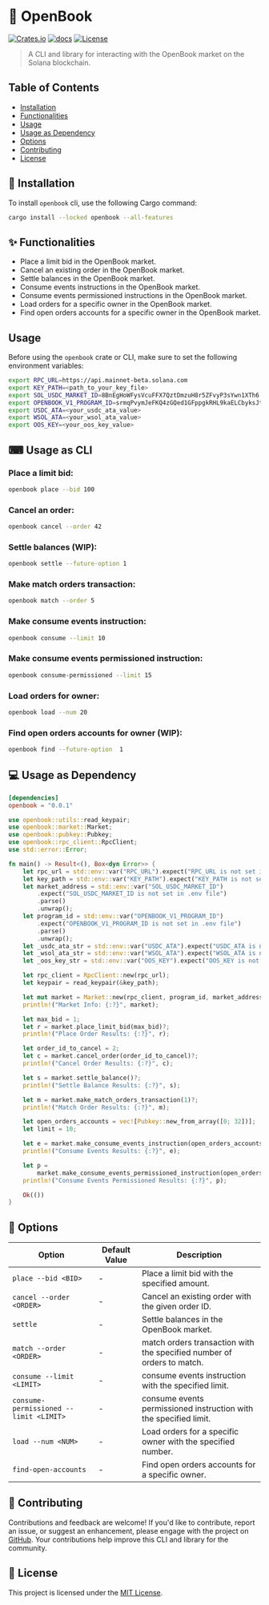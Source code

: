 # 📖 OpenBook

[![Crates.io](https://img.shields.io/crates/v/openbook.svg)](https://crates.io/crates/openbook)
[![docs](https://docs.rs/openbook/badge.svg)](https://docs.rs/openbook/)
[![License](https://img.shields.io/badge/license-MIT-blue.svg)](LICENSE)

> A CLI and library for interacting with the OpenBook market on the Solana blockchain.

## Table of Contents

- [Installation](#-installation)
- [Functionalities](#-functionalities)
- [Usage](#-usage-as-cli)
- [Usage as Dependency](#-usage-as-dep)
- [Options](#-options)
- [Contributing](#-contributing)
- [License](#-license)

## 🚀 Installation

To install `openbook` cli, use the following Cargo command:

```bash
cargo install --locked openbook --all-features
```

## ✨ Functionalities

- Place a limit bid in the OpenBook market.
- Cancel an existing order in the OpenBook market.
- Settle balances in the OpenBook market.
- Consume events instructions in the OpenBook market.
- Consume events permissioned instructions in the OpenBook market.
- Load orders for a specific owner in the OpenBook market.
- Find open orders accounts for a specific owner in the OpenBook market.

## Usage

Before using the `openbook` crate or CLI, make sure to set the following environment variables:

```bash
export RPC_URL=https://api.mainnet-beta.solana.com
export KEY_PATH=<path_to_your_key_file>
export SOL_USDC_MARKET_ID=8BnEgHoWFysVcuFFX7QztDmzuH8r5ZFvyP3sYwn1XTh6
export OPENBOOK_V1_PROGRAM_ID=srmqPvymJeFKQ4zGQed1GFppgkRHL9kaELCbyksJtPX
export USDC_ATA=<your_usdc_ata_value>
export WSOL_ATA=<your_wsol_ata_value>
export OOS_KEY=<your_oos_key_value>
```

## ⌨ Usage as CLI

### Place a limit bid:

```sh
openbook place --bid 100
```

### Cancel an order:

```sh
openbook cancel --order 42
```

### Settle balances (WIP):

```sh
openbook settle --future-option 1
```

### Make match orders transaction:

```sh
openbook match --order 5
```

### Make consume events instruction:

```sh
openbook consume --limit 10
```

### Make consume events permissioned instruction:

```sh
openbook consume-permissioned --limit 15
```

### Load orders for owner:

```sh
openbook load --num 20
```

### Find open orders accounts for owner (WIP):

```sh
openbook find --future-option  1
```

## 💻 Usage as Dependency

```toml
[dependencies]
openbook = "0.0.1"
```

```rust
use openbook::utils::read_keypair;
use openbook::market::Market;
use openbook::pubkey::Pubkey;
use openbook::rpc_client::RpcClient;
use std::error::Error;

fn main() -> Result<(), Box<dyn Error>> {
    let rpc_url = std::env::var("RPC_URL").expect("RPC_URL is not set in .env file");
    let key_path = std::env::var("KEY_PATH").expect("KEY_PATH is not set in .env file");
    let market_address = std::env::var("SOL_USDC_MARKET_ID")
        .expect("SOL_USDC_MARKET_ID is not set in .env file")
        .parse()
        .unwrap();
    let program_id = std::env::var("OPENBOOK_V1_PROGRAM_ID")
        .expect("OPENBOOK_V1_PROGRAM_ID is not set in .env file")
        .parse()
        .unwrap();
    let _usdc_ata_str = std::env::var("USDC_ATA").expect("USDC_ATA is not set in .env file");
    let _wsol_ata_str = std::env::var("WSOL_ATA").expect("WSOL_ATA is not set in .env file");
    let _oos_key_str = std::env::var("OOS_KEY").expect("OOS_KEY is not set in .env file");

    let rpc_client = RpcClient::new(rpc_url);
    let keypair = read_keypair(&key_path);

    let mut market = Market::new(rpc_client, program_id, market_address, keypair);
    println!("Market Info: {:?}", market);

    let max_bid = 1;
    let r = market.place_limit_bid(max_bid)?;
    println!("Place Order Results: {:?}", r);

    let order_id_to_cancel = 2;
    let c = market.cancel_order(order_id_to_cancel)?;
    println!("Cancel Order Results: {:?}", c);

    let s = market.settle_balance()?;
    println!("Settle Balance Results: {:?}", s);

    let m = market.make_match_orders_transaction(1)?;
    println!("Match Order Results: {:?}", m);

    let open_orders_accounts = vec![Pubkey::new_from_array([0; 32])];
    let limit = 10;

    let e = market.make_consume_events_instruction(open_orders_accounts.clone(), limit)?;
    println!("Consume Events Results: {:?}", e);

    let p =
        market.make_consume_events_permissioned_instruction(open_orders_accounts.clone(), limit)?;
    println!("Consume Events Permissioned Results: {:?}", p);

    Ok(())
}
```

## 🎨 Options

| Option                   | Default Value | Description                                              |
|--------------------------|---------------|----------------------------------------------------------|
| `place --bid <BID>`      | -         | Place a limit bid with the specified amount.             |
| `cancel --order <ORDER>` | -             | Cancel an existing order with the given order ID.        |
| `settle`                 | -             | Settle balances in the OpenBook market.                  |
| `match --order <ORDER>` | -          | match orders transaction with the specified number of orders to match. |
| `consume --limit <LIMIT>` | -       | consume events instruction with the specified limit. |
| `consume-permissioned --limit <LIMIT>` | - | consume events permissioned instruction with the specified limit. |
| `load --num <NUM>`       | -             | Load orders for a specific owner with the specified number. |
| `find-open-accounts`     | -             | Find open orders accounts for a specific owner.           |

## 🤝 Contributing

Contributions and feedback are welcome! If you'd like to contribute, report an issue, or suggest an enhancement, please engage with the project on [GitHub](https://github.com/wiseaidev/openbook). Your contributions help improve this CLI and library for the community.

## 📄 License

This project is licensed under the [MIT License](LICENSE).

